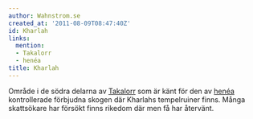 ```yaml
---
author: Wahnstrom.se
created_at: '2011-08-09T08:47:40Z'
id: Kharlah
links:
  mention:
  - Takalorr
  - henéa
title: Kharlah
---
```


Område i de södra delarna av [Takalorr] som är känt för den av [henéa] kontrollerade förbjudna
skogen där Kharlahs tempelruiner finns. Många skattsökare har försökt finns rikedom där men få har
återvänt.

  [Takalorr]: Takalorr
  [henéa]: henéa